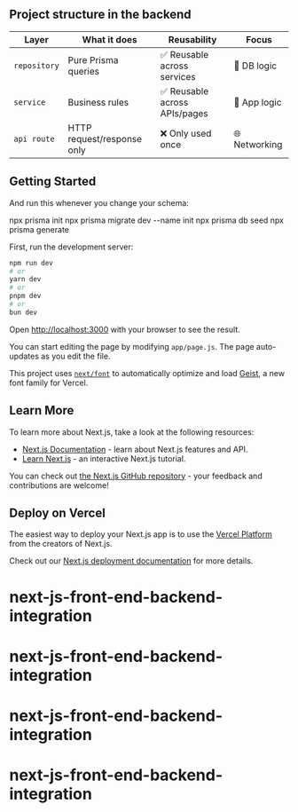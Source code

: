 ## Project structure in the backend

| Layer        | What it does               | Reusability                  | Focus         |
| ------------ | -------------------------- | ---------------------------- | ------------- |
| `repository` | Pure Prisma queries        | ✅ Reusable across services   | 💾 DB logic   |
| `service`    | Business rules             | ✅ Reusable across APIs/pages | 🧠 App logic  |
| `api route`  | HTTP request/response only | ❌ Only used once             | 🌐 Networking |


## Getting Started

And run this whenever you change your schema:

npx prisma init
npx prisma migrate dev --name init
npx prisma db seed
npx prisma generate




First, run the development server:

```bash
npm run dev
# or
yarn dev
# or
pnpm dev
# or
bun dev
```

Open [http://localhost:3000](http://localhost:3000) with your browser to see the result.

You can start editing the page by modifying `app/page.js`. The page auto-updates as you edit the file.

This project uses [`next/font`](https://nextjs.org/docs/app/building-your-application/optimizing/fonts) to automatically optimize and load [Geist](https://vercel.com/font), a new font family for Vercel.

## Learn More

To learn more about Next.js, take a look at the following resources:

- [Next.js Documentation](https://nextjs.org/docs) - learn about Next.js features and API.
- [Learn Next.js](https://nextjs.org/learn) - an interactive Next.js tutorial.

You can check out [the Next.js GitHub repository](https://github.com/vercel/next.js) - your feedback and contributions are welcome!

## Deploy on Vercel

The easiest way to deploy your Next.js app is to use the [Vercel Platform](https://vercel.com/new?utm_medium=default-template&filter=next.js&utm_source=create-next-app&utm_campaign=create-next-app-readme) from the creators of Next.js.

Check out our [Next.js deployment documentation](https://nextjs.org/docs/app/building-your-application/deploying) for more details.
# next-js-front-end-backend-integration
# next-js-front-end-backend-integration
# next-js-front-end-backend-integration
# next-js-front-end-backend-integration
